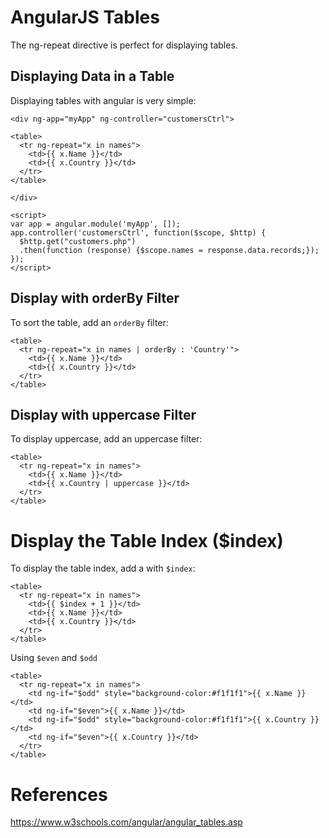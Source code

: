 # AngularJS Tables
The ng-repeat directive is perfect for displaying tables.

## Displaying Data in a Table
Displaying tables with angular is very simple:

```
<div ng-app="myApp" ng-controller="customersCtrl">

<table>
  <tr ng-repeat="x in names">
    <td>{{ x.Name }}</td>
    <td>{{ x.Country }}</td>
  </tr>
</table>

</div>

<script>
var app = angular.module('myApp', []);
app.controller('customersCtrl', function($scope, $http) {
  $http.get("customers.php")
  .then(function (response) {$scope.names = response.data.records;});
});
</script>
```

## Display with orderBy Filter
To sort the table, add an `orderBy` filter:
```
<table>
  <tr ng-repeat="x in names | orderBy : 'Country'">
    <td>{{ x.Name }}</td>
    <td>{{ x.Country }}</td>
  </tr>
</table>
```

## Display with uppercase Filter

To display uppercase, add an uppercase filter:

```
<table>
  <tr ng-repeat="x in names">
    <td>{{ x.Name }}</td>
    <td>{{ x.Country | uppercase }}</td>
  </tr>
</table>
```

# Display the Table Index ($index)
To display the table index, add a <td> with `$index`:
```
<table>
  <tr ng-repeat="x in names">
    <td>{{ $index + 1 }}</td>
    <td>{{ x.Name }}</td>
    <td>{{ x.Country }}</td>
  </tr>
</table>
```
Using `$even` and `$odd`
```
<table>
  <tr ng-repeat="x in names">
    <td ng-if="$odd" style="background-color:#f1f1f1">{{ x.Name }}</td>
    <td ng-if="$even">{{ x.Name }}</td>
    <td ng-if="$odd" style="background-color:#f1f1f1">{{ x.Country }}</td>
    <td ng-if="$even">{{ x.Country }}</td>
  </tr>
</table>
```

# References
https://www.w3schools.com/angular/angular_tables.asp
